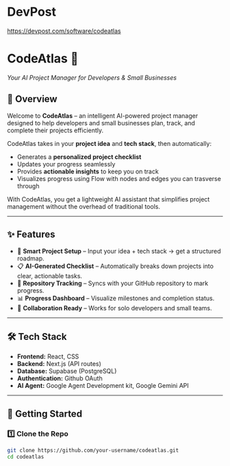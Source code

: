 # DevPost
https://devpost.com/software/codeatlas

# CodeAtlas 🚀  
*Your AI Project Manager for Developers & Small Businesses*  

## 🌟 Overview  
Welcome to **CodeAtlas** – an intelligent AI-powered project manager designed to help developers and small businesses plan, track, and complete their projects efficiently.  

CodeAtlas takes in your **project idea** and **tech stack**, then automatically:  
- Generates a **personalized project checklist**   
- Updates your progress seamlessly  
- Provides **actionable insights** to keep you on track
- Visualizes progress using Flow with nodes and edges you can trasverse through 

With CodeAtlas, you get a lightweight AI assistant that simplifies project management without the overhead of traditional tools.  

---

## ✨ Features  
- 📝 **Smart Project Setup** – Input your idea + tech stack → get a structured roadmap.  
- 📋 **AI-Generated Checklist** – Automatically breaks down projects into clear, actionable tasks.  
- 🔄 **Repository Tracking** – Syncs with your GitHub repository to mark progress.  
- 📊 **Progress Dashboard** – Visualize milestones and completion status.  
- 🤝 **Collaboration Ready** – Works for solo developers and small teams.  

---

## 🛠️ Tech Stack  
- **Frontend:** React, CSS
- **Backend:** Next.js (API routes)  
- **Database:** Supabase (PostgreSQL)
- **Authentication:** Github OAuth 
- **AI Agent:** Google Agent Development kit, Google Gemini API 

---

## 🚀 Getting Started  

### 1️⃣ Clone the Repo  
```bash
git clone https://github.com/your-username/codeatlas.git
cd codeatlas
```

